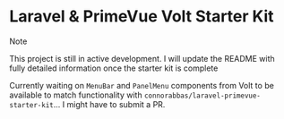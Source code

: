 # Laravel & PrimeVue Volt Starter Kit
> [!NOTE]
> This project is still in active development.
> I will update the README with fully detailed information once the starter kit is complete

Currently waiting on `MenuBar` and `PanelMenu` components from Volt to be available to match functionality with `connorabbas/laravel-primevue-starter-kit`... I might have to submit a PR.